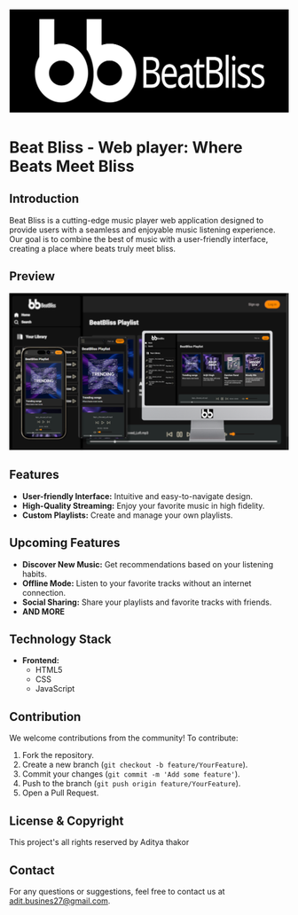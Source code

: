 

# <img src="/img/logo.svg" alt="beatbliss-logo">

# Beat Bliss - Web player: Where Beats Meet Bliss 

## Introduction

Beat Bliss is a cutting-edge music player web application designed to provide users with a seamless and enjoyable music listening experience. Our goal is to combine the best of music with a user-friendly interface, creating a place where beats truly meet bliss.

## Preview
<img src="/BeatBliss-preview.png">

## Features

- **User-friendly Interface:** Intuitive and easy-to-navigate design.
- **High-Quality Streaming:** Enjoy your favorite music in high fidelity.
- **Custom Playlists:** Create and manage your own playlists.

## Upcoming Features
- **Discover New Music:** Get recommendations based on your listening habits.
- **Offline Mode:** Listen to your favorite tracks without an internet connection.
- **Social Sharing:** Share your playlists and favorite tracks with friends.
- **AND MORE**

## Technology Stack

- **Frontend:**
  - HTML5
  - CSS
  - JavaScript

## Contribution

We welcome contributions from the community! To contribute:

1. Fork the repository.
2. Create a new branch (`git checkout -b feature/YourFeature`).
3. Commit your changes (`git commit -m 'Add some feature'`).
4. Push to the branch (`git push origin feature/YourFeature`).
5. Open a Pull Request.

## License & Copyright

This project's all rights reserved by Aditya thakor

## Contact

For any questions or suggestions, feel free to contact us at adit.busines27@gmail.com.
